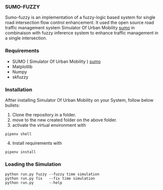 ### SUMO-FUZZY 
Sumo-fuzzy is an implementation of a fuzzy-logic based system for single road intersection flow control enhancement. It used the open source road traffic management system Simulator Of Urban Mobility [sumo](https://github.com/eclipse/sumo) in combinaison with fuzzy inference system to enhance traffic management in a single intersection.

### Requirements
+ SUMO ( Simulator Of Urban Mobility ) [sumo](https://github.com/eclipse/sumo)
+ Matplotlib
+ Numpy
+ skfuzzy 


### Installation
Aftter installing Simulator Of Urban Mobility on your System, follow below bullets:

1. Clone the repository in a folder.
2. move to the new created folder on the above folder.
3. activate the virtual environment with
```
pipenv shell
```
4. Install requirements with
```
pipenv install
```
### Loading the Simulation

```
python run.py fuzzy --fuzzy time simulation
python run.py fix   --fix time simulation
python run.py       --help
```
